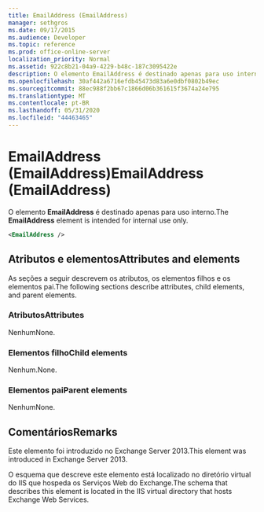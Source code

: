 ```yaml
---
title: EmailAddress (EmailAddress)
manager: sethgros
ms.date: 09/17/2015
ms.audience: Developer
ms.topic: reference
ms.prod: office-online-server
localization_priority: Normal
ms.assetid: 922c8b21-04a9-4229-b48c-187c3095422e
description: O elemento EmailAddress é destinado apenas para uso interno.
ms.openlocfilehash: 30af442a6716efdb45473d83a6e0dbf0802b49ec
ms.sourcegitcommit: 88ec988f2bb67c1866d06b361615f3674a24e795
ms.translationtype: MT
ms.contentlocale: pt-BR
ms.lasthandoff: 05/31/2020
ms.locfileid: "44463465"
---
```

# <a name="emailaddress-emailaddress"></a><span data-ttu-id="f503c-103">EmailAddress (EmailAddress)</span><span class="sxs-lookup"><span data-stu-id="f503c-103">EmailAddress (EmailAddress)</span></span>

<span data-ttu-id="f503c-104">O elemento **EmailAddress** é destinado apenas para uso interno.</span><span class="sxs-lookup"><span data-stu-id="f503c-104">The **EmailAddress** element is intended for internal use only.</span></span> 
  
```XML
<EmailAddress />
```

## <a name="attributes-and-elements"></a><span data-ttu-id="f503c-105">Atributos e elementos</span><span class="sxs-lookup"><span data-stu-id="f503c-105">Attributes and elements</span></span>

<span data-ttu-id="f503c-106">As seções a seguir descrevem os atributos, os elementos filhos e os elementos pai.</span><span class="sxs-lookup"><span data-stu-id="f503c-106">The following sections describe attributes, child elements, and parent elements.</span></span>
  
### <a name="attributes"></a><span data-ttu-id="f503c-107">Atributos</span><span class="sxs-lookup"><span data-stu-id="f503c-107">Attributes</span></span>

<span data-ttu-id="f503c-108">Nenhum</span><span class="sxs-lookup"><span data-stu-id="f503c-108">None.</span></span>
  
### <a name="child-elements"></a><span data-ttu-id="f503c-109">Elementos filho</span><span class="sxs-lookup"><span data-stu-id="f503c-109">Child elements</span></span>

<span data-ttu-id="f503c-110">Nenhum.</span><span class="sxs-lookup"><span data-stu-id="f503c-110">None.</span></span>
  
### <a name="parent-elements"></a><span data-ttu-id="f503c-111">Elementos pai</span><span class="sxs-lookup"><span data-stu-id="f503c-111">Parent elements</span></span>

<span data-ttu-id="f503c-112">Nenhum</span><span class="sxs-lookup"><span data-stu-id="f503c-112">None.</span></span>
  
## <a name="remarks"></a><span data-ttu-id="f503c-113">Comentários</span><span class="sxs-lookup"><span data-stu-id="f503c-113">Remarks</span></span>

<span data-ttu-id="f503c-114">Este elemento foi introduzido no Exchange Server 2013.</span><span class="sxs-lookup"><span data-stu-id="f503c-114">This element was introduced in Exchange Server 2013.</span></span>
  
<span data-ttu-id="f503c-115">O esquema que descreve este elemento está localizado no diretório virtual do IIS que hospeda os Serviços Web do Exchange.</span><span class="sxs-lookup"><span data-stu-id="f503c-115">The schema that describes this element is located in the IIS virtual directory that hosts Exchange Web Services.</span></span>
  

